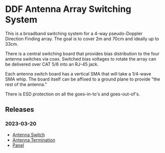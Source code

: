 # DDF Antenna Array Switching System

This is a broadband switching system for a 4-way pseudo-Doppler Direction Finding array.  The goal is to cover 2m and 70cm and ideally up to 33cm.  

There is a central switching board that provides bias distribution to the four antenna switches via coax.   Switched bias voltages to rotate the array can be delivered over CAT 5/6 into an RJ-45 jack.  

Each antenna switch board has a vertical SMA that will take a 1/4-wave SMA whip.  The board itself can be affixed to a ground plane to provide "the rest of the antenna."  

There is ESD protection on all the goes-in-to's and goes-out-of's.

## Releases

### 2023-03-20

- [Antenna Switch](https://charlieh0tel.github.io/ee_stuff/projects/ddf_big_array/ddf_big_array_antsw/releases/production-20230320/)
- [Antenna Termination](https://charlieh0tel.github.io/ee_stuff/projects/ddf_big_array/ddf_big_array_antterm/releases/production-20230320/)
- [Panel](https://charlieh0tel.github.io/ee_stuff/projects/ddf_big_array/ddf_big_array_panel/releases/production-20230320/)
